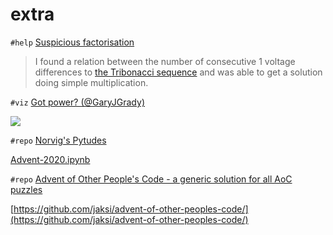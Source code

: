 # extra

`#help` [Suspicious factorisation](https://www.reddit.com/r/adventofcode/comments/ka9pc3/2020_day_10_part_2_suspicious_factorisation)

> I found a relation between the number of consecutive 1 voltage differences to [the Tribonacci sequence](https://oeis.org/A000073) and was able to get a solution doing simple multiplication.

`#viz` [Got power? (@GaryJGrady)](https://twitter.com/GaryJGrady/status/1337124080579973120)

[![](https://pbs.twimg.com/media/Eo5rKLEXIAcE1UT?format=jpg&name=large)](https://twitter.com/GaryJGrady/status/1337124080579973120)

`#repo` [Norvig's Pytudes](https://www.reddit.com/r/adventofcode/comments/ka69of/2020_day_all_norvig_pytudes/)

[Advent-2020.ipynb](https://github.com/norvig/pytudes/blob/master/ipynb/Advent-2020.ipynb)

`#repo` [Advent of Other People's Code - a generic solution for all AoC puzzles
](https://www.reddit.com/r/adventofcode/comments/a7wff0/advent_of_other_peoples_code_a_generic_solution/)

[https://github.com/jaksi/advent-of-other-peoples-code/](https://github.com/jaksi/advent-of-other-peoples-code/)
